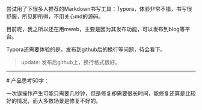 尝试用了下很多人推荐的Markdown书写工具：Typora，体验非常不错，书写很舒服，所见即所得，不用关心md的源码。

目前呢，我之所以还在用mweb，主要是因为其发布功能，可以发布到blog等平台。

Typora还需要体验的是，发布到github后的换行等问题，待会看下。

> update: 发布后github上，换行格式很好。

------

\# 产品思考50字：

一次误操作产生可能只需要几秒钟，但是修复却需要很长时间，能修复还算是比较好的情况，而大多数场景是修复不好的。
